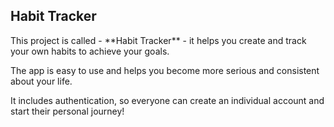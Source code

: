 <h2>Habit Tracker</h2>
<p>This project is called - **Habit Tracker** - it helps you create and track your own habits to achieve your goals.</p>
<p>The app is easy to use and helps you become more serious and consistent about your life.</p>
<p>It includes authentication, so everyone can create an individual account and start their personal journey!</p>
